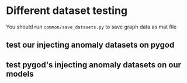 # Different dataset testing
You should run `common/save_datasets.py` to save graph data as mat file

## test our injecting anomaly datasets on pygod


## test pygod's injecting anomaly datasets on our models

